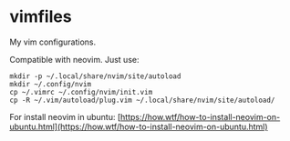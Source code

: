# vimfiles
My vim configurations.

Compatible with neovim. Just use:

```
mkdir -p ~/.local/share/nvim/site/autoload
mkdir ~/.config/nvim
cp ~/.vimrc ~/.config/nvim/init.vim
cp -R ~/.vim/autoload/plug.vim ~/.local/share/nvim/site/autoload/
```

For install neovim in ubuntu:
[https://how.wtf/how-to-install-neovim-on-ubuntu.html](https://how.wtf/how-to-install-neovim-on-ubuntu.html)




